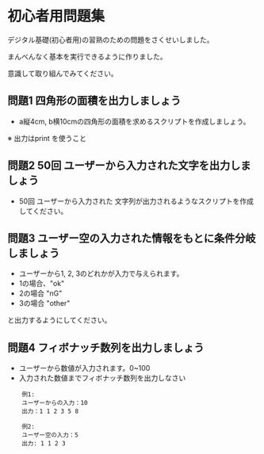 # 初心者用問題集

デジタル基礎(初心者用)の習熟のための問題をさくせいしました。

まんべんなく基本を実行できるように作りました。

意識して取り組んでみてください。

## 問題1 四角形の面積を出力しましょう

- a縦4cm, b横10cmの四角形の面積を求めるスクリプトを作成しましょう。

※ 出力はprint を使うこと

## 問題2 50回 ユーザーから入力された文字を出力しましょう

- 50回 ユーザーから入力された 文字列が出力されるようなスクリプトを作成してください。

## 問題3 ユーザー空の入力された情報をもとに条件分岐しましょう

- ユーザーから1, 2, 3のどれかが入力で与えられます。
- 1の場合、"ok"
- 2の場合 "nG"
- 3の場合 "other"

と出力するようにしてください。

## 問題4 フィボナッチ数列を出力しましょう

- ユーザーから数値が入力されます。0~100
- 入力された数値までフィボナッチ数列を出力しなさい

```例
    例1:
    ユーザーからの入力：10
    出力：1 1 2 3 5 8

    例2:
    ユーザー空の入力：5
    出力: 1 1 2 3
```
